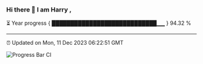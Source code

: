 ### Hi there 👋 I am Harry , 

⏳ Year progress { ████████████████████████████▁▁ } 94.32 %

---

⏰ Updated on Mon, 11 Dec 2023 06:22:51 GMT

![Progress Bar CI](https://github.com/duykhang68/duykhang68/workflows/Progress%20Bar%20CI/badge.svg)
